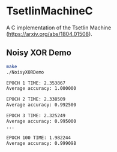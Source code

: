 # TsetlinMachineC

A C implementation of the Tsetlin Machine (https://arxiv.org/abs/1804.01508).

## Noisy XOR Demo
```bash
make
./NoisyXORDemo

EPOCH 1 TIME: 2.353867
Average accuracy: 1.000000

EPOCH 2 TIME: 2.338509
Average accuracy: 0.992500

EPOCH 3 TIME: 2.325249
Average accuracy: 0.995000
...

EPOCH 100 TIME: 1.982244
Average accuracy: 0.999098
```
